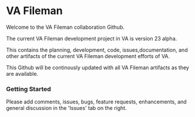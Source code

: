 # VA Fileman

Welcome to the VA Fileman collaboration Github. 

The current VA Fileman development project in VA is version 23 alpha.

This contains the planning, development, code, issues,documentation, and other artifacts of the current VA Fileman development efforts of VA.  

This Github will be continously updated with all VA Fileman artifacts as they are available.

### Getting Started

Please add comments, issues, bugs,  feature requests, enhancements, and general discussion in the 'Issues' tab on the right.
